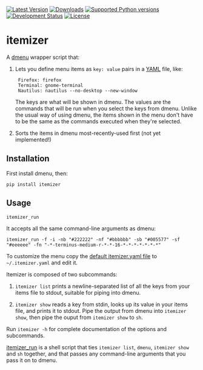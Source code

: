 [![Latest Version](https://img.shields.io/pypi/v/itemizer.svg)](https://pypi.python.org/pypi/itemizer/)
[![Downloads](https://img.shields.io/pypi/dm/itemizer.svg)](https://pypi.python.org/pypi/itemizer/)
[![Supported Python versions](https://img.shields.io/pypi/pyversions/itemizer.svg)](https://pypi.python.org/pypi/itemizer/)
[![Development Status](https://img.shields.io/pypi/status/itemizer.svg)](https://pypi.python.org/pypi/itemizer/)
[![License](https://img.shields.io/pypi/l/itemizer.svg)](https://pypi.python.org/pypi/itemizer/)


itemizer
========

A [dmenu](http://tools.suckless.org/dmenu/) wrapper script that:

1. Lets you define menu items as `key: value` pairs in a
   [YAML](http://yaml.org/) file, like:

        Firefox: firefox
        Terminal: gnome-terminal
        Nautilus: nautilus --no-desktop --new-window

   The keys are what will be shown in dmenu. The values are the commands that
   will be run when you select the keys from dmenu. Unlike the usual way of
   using dmenu, the items shown in the menu don't have to be the same as the
   commands executed when they're selected.

2. Sorts the items in dmenu most-recently-used first (not yet implemented!)


Installation
------------

First install dmenu, then:

    pip install itemizer


Usage
-----

    itemizer_run

It accepts all the same command-line arguments as dmenu:

    itemizer_run -f -i -nb "#222222" -nf "#bbbbbb" -sb "#005577" -sf "#eeeeee" -fn "-*-terminus-medium-r-*-*-16-*-*-*-*-*-*-*"

To customize the menu copy the [default itemizer.yaml file](itemizer/itemizer.yaml) to `~/.itemizer.yaml`
and edit it.

Itemizer is composed of two subcommands:

1. `itemizer list` prints a newline-separated list of all the keys from your
   items file to stdout, suitable for piping into dmenu.

2. `itemizer show` reads a key from stdin, looks up its value in your items
   file, and prints it to stdout. Pipe the output from dmenu into
   `itemizer show`, then pipe the ouput from `itemizer show` to `sh`.

Run `itemizer -h` for complete documentation of the options and subcommands.

[itemizer_run](bin/itemizer_run) is a shell script that ties `itemizer list`, `dmenu`,
`itemizer show` and `sh` together, and that passes any command-line arguments
that you pass it on to dmenu.
